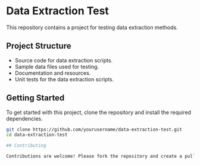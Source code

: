 # Data Extraction Test

This repository contains a project for testing data extraction methods.

## Project Structure

- Source code for data extraction scripts.
- Sample data files used for testing.
- Documentation and resources.
- Unit tests for the data extraction scripts.

## Getting Started

To get started with this project, clone the repository and install the required dependencies.

```bash
git clone https://github.com/yourusername/data-extraction-test.git
cd data-extraction-test

## Contributing

Contributions are welcome! Please fork the repository and create a pull request with your changes.
